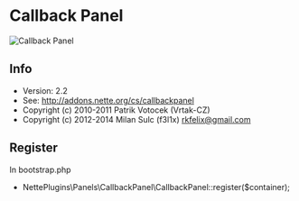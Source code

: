 # Callback Panel

![Callback Panel](https://raw.github.com/f3l1x/nette-plugins/master/CallbackPanel/callback.png)

## Info

* Version: 2.2
* See: http://addons.nette.org/cs/callbackpanel
* Copyright (c) 2010-2011 Patrik Votocek (Vrtak-CZ)
* Copyright (c) 2012-2014 Milan Sulc (f3l1x) <rkfelix@gmail.com>

## Register

In bootstrap.php

* NettePlugins\Panels\CallbackPanel\CallbackPanel::register($container);